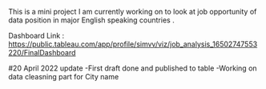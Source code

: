 This is a mini project I am currently working on to look at job opportunity of data position in major English speaking countries .

Dashboard Link : https://public.tableau.com/app/profile/simvv/viz/job_analysis_16502747553220/FinalDashboard


#20 April 2022 update
-First draft done and published to table
-Working on data cleasning part for City name
